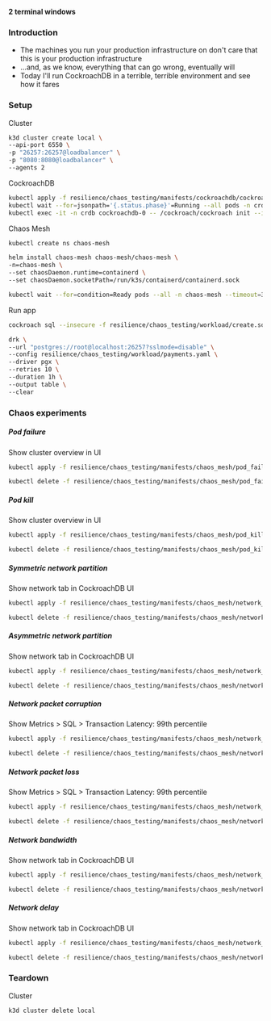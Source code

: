 **2 terminal windows**

### Introduction

- The machines you run your production infrastructure on don't care that this is your production infrastructure
- ...and, as we know, everything that can go wrong, eventually will
- Today I'll run CockroachDB in a terrible, terrible environment and see how it fares

### Setup

Cluster

```sh
k3d cluster create local \
--api-port 6550 \
-p "26257:26257@loadbalancer" \
-p "8080:8080@loadbalancer" \
--agents 2
```

CockroachDB

```sh
kubectl apply -f resilience/chaos_testing/manifests/cockroachdb/cockroachdb.yaml --wait
kubectl wait --for=jsonpath='{.status.phase}'=Running --all pods -n crdb --timeout=300s
kubectl exec -it -n crdb cockroachdb-0 -- /cockroach/cockroach init --insecure
```

Chaos Mesh

```sh
kubectl create ns chaos-mesh

helm install chaos-mesh chaos-mesh/chaos-mesh \
-n=chaos-mesh \
--set chaosDaemon.runtime=containerd \
--set chaosDaemon.socketPath=/run/k3s/containerd/containerd.sock

kubectl wait --for=condition=Ready pods --all -n chaos-mesh --timeout=300s
```

Run app

```sh
cockroach sql --insecure -f resilience/chaos_testing/workload/create.sql

drk \
--url "postgres://root@localhost:26257?sslmode=disable" \
--config resilience/chaos_testing/workload/payments.yaml \
--driver pgx \
--retries 10 \
--duration 1h \
--output table \
--clear
```

### Chaos experiments

##### Pod failure

Show cluster overview in UI

```sh
kubectl apply -f resilience/chaos_testing/manifests/chaos_mesh/pod_failure.yaml

kubectl delete -f resilience/chaos_testing/manifests/chaos_mesh/pod_failure.yaml
```

##### Pod kill

Show cluster overview in UI

```sh
kubectl apply -f resilience/chaos_testing/manifests/chaos_mesh/pod_kill.yaml

kubectl delete -f resilience/chaos_testing/manifests/chaos_mesh/pod_kill.yaml
```

##### Symmetric network partition

Show network tab in CockroachDB UI

```sh
kubectl apply -f resilience/chaos_testing/manifests/chaos_mesh/network_partition_sym.yaml

kubectl delete -f resilience/chaos_testing/manifests/chaos_mesh/network_partition_sym.yaml
```

##### Asymmetric network partition

Show network tab in CockroachDB UI

```sh
kubectl apply -f resilience/chaos_testing/manifests/chaos_mesh/network_partition_asym.yaml

kubectl delete -f resilience/chaos_testing/manifests/chaos_mesh/network_partition_asym.yaml
```

##### Network packet corruption

Show Metrics > SQL > Transaction Latency: 99th percentile

```sh
kubectl apply -f resilience/chaos_testing/manifests/chaos_mesh/network_packet_corruption.yaml

kubectl delete -f resilience/chaos_testing/manifests/chaos_mesh/network_packet_corruption.yaml
```

##### Network packet loss

Show Metrics > SQL > Transaction Latency: 99th percentile

```sh
kubectl apply -f resilience/chaos_testing/manifests/chaos_mesh/network_packet_loss.yaml

kubectl delete -f resilience/chaos_testing/manifests/chaos_mesh/network_packet_loss.yaml
```

##### Network bandwidth

Show network tab in CockroachDB UI

```sh
kubectl apply -f resilience/chaos_testing/manifests/chaos_mesh/network_bandwidth.yaml

kubectl delete -f resilience/chaos_testing/manifests/chaos_mesh/network_bandwidth.yaml
```

##### Network delay

Show network tab in CockroachDB UI

```sh
kubectl apply -f resilience/chaos_testing/manifests/chaos_mesh/network_delay.yaml

kubectl delete -f resilience/chaos_testing/manifests/chaos_mesh/network_delay.yaml
```

### Teardown

Cluster

```sh
k3d cluster delete local
```